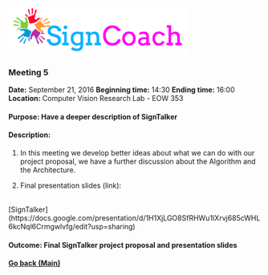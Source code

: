 ![Alt text](images/SignCoachLogo.png)

### Meeting 5

  __Date:__ September 21, 2016
  __Beginning time:__ 14:30
  __Ending time:__ 16:00
  __Location:__ Computer Vision Research Lab - EOW 353

#### Purpose: Have a deeper description of SignTalker
#### Description: 

1. In this meeting we develop better ideas about what we can do with our project proposal, we have a further discussion about the Algorithm and the Architecture. 

2. Final presentation slides (link):
  <br>
  [SignTalker](https://docs.google.com/presentation/d/1H1XjLGO8SfRHWu1IXrvj685cWHL6kcNql6Crmgwlvfg/edit?usp=sharing)


#### Outcome: Final SignTalker project proposal and presentation slides

#### [Go back (Main)](https://github.com/TaniaFerman/SignTalker)


